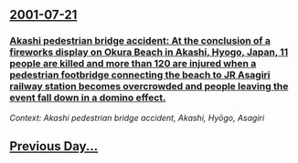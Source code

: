 ## [2001-07-21](/news/2001/07/21/index.md)

### [ Akashi pedestrian bridge accident: At the conclusion of a fireworks display on Okura Beach in Akashi, Hyogo, Japan, 11 people are killed and more than 120 are injured when a pedestrian footbridge connecting the beach to JR Asagiri railway station becomes overcrowded and people leaving the event fall down in a domino effect.](/news/2001/07/21/akashi-pedestrian-bridge-accident-at-the-conclusion-of-a-fireworks-display-on-okura-beach-in-akashi-hyago-japan-11-people-are-killed-a.md)
_Context: Akashi pedestrian bridge accident, Akashi, Hyōgo, Asagiri_

## [Previous Day...](/news/2001/07/20/index.md)


